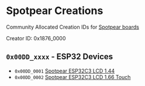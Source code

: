 # Spotpear Creations 

Community Allocated Creation IDs for [Spotpear boards](https://spotpear.com/)

Creator ID: 0x1876_0000

## `0x00DD_xxxx` - ESP32 Devices

*  `0x00DD_0001` [Spotpear ESP32C3 LCD 1.44](https://spotpear.com/index/product/detail/id/1354.html)
*  `0x00DD_0002` [Spotpear ESP32C3 LCD 1.66 Touch](https://spotpear.com/shop/ESP32-C3-Ornament-Trinket-LVGL-Astronaut-Clock-Watch-MINI-TV-1.69inch-Round-LCD-TouchScreen-ST7789-240x280.html)
